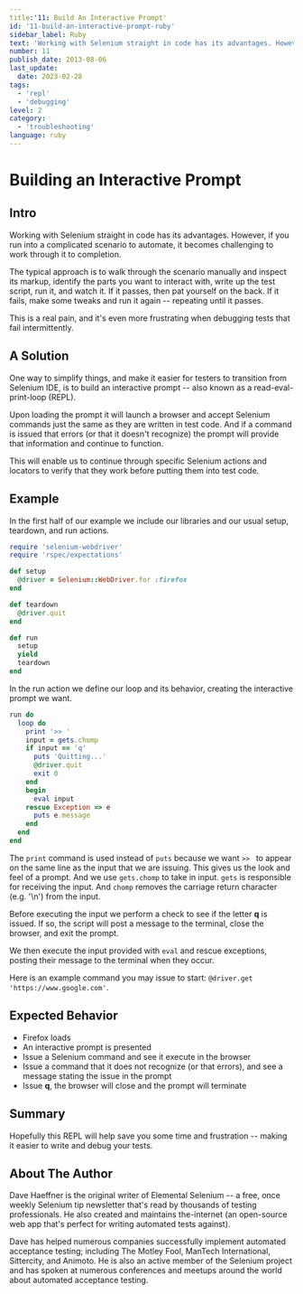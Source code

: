 ```yaml
---
title:'11: Build An Interactive Prompt'
id: '11-build-an-interactive-prompt-ruby'
sidebar_label: Ruby 
text: 'Working with Selenium straight in code has its advantages. However, if you run into a complicated scenario to automate, it becomes challenging to work through it to completion.'
number: 11
publish_date: 2013-08-06
last_update:
  date: 2023-02-28
tags:
  - 'repl'
  - 'debugging'
level: 2
category: 
  - 'troubleshooting'
language: ruby
---
```


# Building an Interactive Prompt

## Intro

Working with Selenium straight in code has its advantages. However, if you run into a complicated scenario to automate, it becomes challenging to work through it to completion.

The typical approach is to walk through the scenario manually and inspect its markup, identify the parts you want to interact with, write up the test script, run it, and watch it. If it passes, then pat yourself on the back. If it fails, make some tweaks and run it again -- repeating until it passes.

This is a real pain, and it's even more frustrating when debugging tests that fail intermittently.

## A Solution

One way to simplify things, and make it easier for testers to transition from Selenium IDE, is to build an interactive prompt -- also known as a read-eval-print-loop (REPL).

Upon loading the prompt it will launch a browser and accept Selenium commands just the same as they are written in test code. And if a command is issued that errors (or that it doesn't recognize) the prompt will provide that information and continue to function.

This will enable us to continue through specific Selenium actions and locators to verify that they work before putting them into test code.

## Example

In the first half of our example we include our libraries and our usual setup, teardown, and run actions.

```ruby
require 'selenium-webdriver'
require 'rspec/expectations'

def setup
  @driver = Selenium::WebDriver.for :firefox
end

def teardown
  @driver.quit
end

def run
  setup
  yield
  teardown
end
```

In the run action we define our loop and its behavior, creating the interactive prompt we want.

```ruby
run do
  loop do
    print '>> '
    input = gets.chomp
    if input == 'q'
      puts 'Quitting...'
      @driver.quit
      exit 0
    end
    begin
      eval input
    rescue Exception => e
      puts e.message
    end
  end
end
```

The `print` command is used instead of `puts` because we want `>> ` to appear on the same line as the input that we are issuing. This gives us the look and feel of a prompt. And we use `gets.chomp` to take in input. `gets` is responsible for receiving the input. And `chomp` removes the carriage return character (e.g. '\n') from the input.

Before executing the input we perform a check to see if the letter __q__ is issued. If so, the script will post a message to the terminal, close the browser, and exit the prompt.

We then execute the input provided with `eval` and rescue exceptions, posting their message to the terminal when they occur.

Here is an example command you may issue to start: `@driver.get 'https://www.google.com'`.


## Expected Behavior

+ Firefox loads
+ An interactive prompt is presented
+ Issue a Selenium command and see it execute in the browser
+ Issue a command that it does not recognize (or that errors), and see a message stating the issue in the prompt
+ Issue __q__, the browser will close and the prompt will terminate

## Summary

Hopefully this REPL will help save you some time and frustration -- making it easier to write and debug your tests.

## About The Author

Dave Haeffner is the original writer of Elemental Selenium -- a free, once weekly Selenium tip newsletter that's read by thousands of testing professionals. He also created and maintains the-internet (an open-source web app that's perfect for writing automated tests against).

Dave has helped numerous companies successfully implement automated acceptance testing; including The Motley Fool, ManTech International, Sittercity, and Animoto. He is also an active member of the Selenium project and has spoken at numerous conferences and meetups around the world about automated acceptance testing.
